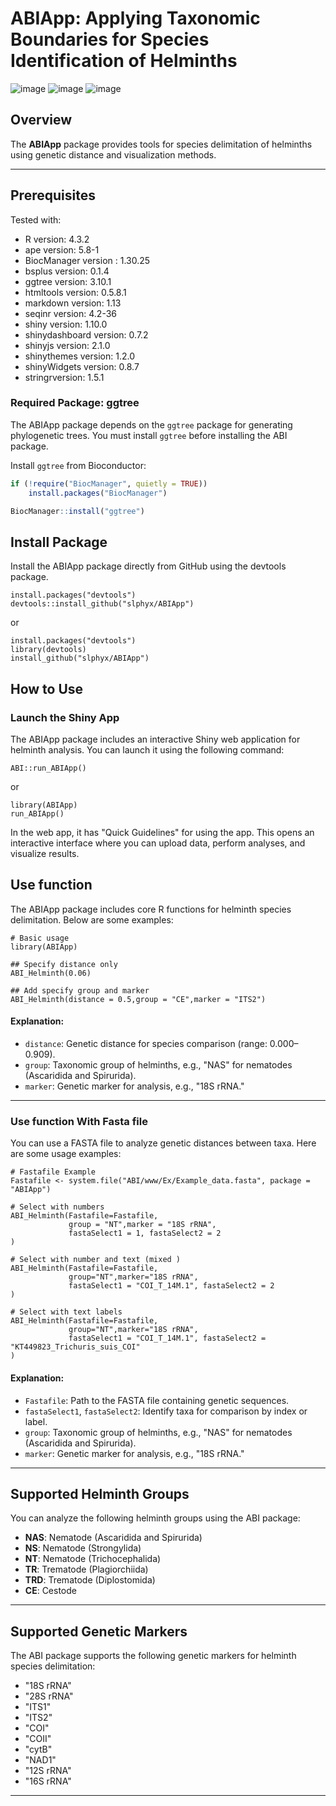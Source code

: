 # ABIApp: Applying Taxonomic Boundaries for Species Identification of Helminths 

![image](https://img.shields.io/badge/Code-R-blue)
![image](https://img.shields.io/badge/Package-R-blue)
![image](https://img.shields.io/badge/ABI-V%200.4-blue)

## Overview

The **ABIApp** package provides tools for species delimitation of helminths using genetic distance and visualization methods.

---

## Prerequisites

Tested with:
- R version: 4.3.2
- ape version: 5.8-1
- BiocManager version : 1.30.25
- bsplus version: 0.1.4
- ggtree version: 3.10.1
- htmltools version: 0.5.8.1
- markdown version: 1.13
- seqinr version: 4.2-36
- shiny version: 1.10.0
- shinydashboard version: 0.7.2
- shinyjs version: 2.1.0
- shinythemes version: 1.2.0
- shinyWidgets version: 0.8.7
- stringrversion: 1.5.1

### Required Package: **ggtree**

The ABIApp package depends on the `ggtree` package for generating phylogenetic trees. You must install `ggtree` before installing the ABI package.

Install `ggtree` from Bioconductor:

```r
if (!require("BiocManager", quietly = TRUE))
    install.packages("BiocManager")

BiocManager::install("ggtree")
```

## Install Package
Install the ABIApp package directly from GitHub using the devtools package.

```{r}
install.packages("devtools")
devtools::install_github("slphyx/ABIApp")
```

or

```{r}
install.packages("devtools")
library(devtools)
install_github("slphyx/ABIApp")
```


## How to Use
### Launch the Shiny App
The ABIApp package includes an interactive Shiny web application for helminth analysis. You can launch it using the following command:
```{r}
ABI::run_ABIApp()
```

or

```{r}
library(ABIApp)
run_ABIApp()
```
In the web app, it has "Quick Guidelines" for using the app.
This opens an interactive interface where you can upload data, perform analyses, and visualize results.

## Use function 

The ABIApp package includes core R functions for helminth species delimitation. Below are some examples:
```{r}
# Basic usage
library(ABIApp)

## Specify distance only
ABI_Helminth(0.06)

## Add specify group and marker
ABI_Helminth(distance = 0.5,group = "CE",marker = "ITS2")

```
#### Explanation:
- `distance`: Genetic distance for species comparison (range: 0.000–0.909).  
- `group`: Taxonomic group of helminths, e.g., "NAS" for nematodes (Ascaridida and Spirurida).  
- `marker`: Genetic marker for analysis, e.g., "18S rRNA."  

---

### Use function With Fasta file

You can use a FASTA file to analyze genetic distances between taxa. Here are some usage examples:
```{r}
# Fastafile Example
Fastafile <- system.file("ABI/www/Ex/Example_data.fasta", package = "ABIApp")

# Select with numbers
ABI_Helminth(Fastafile=Fastafile,
             group = "NT",marker = "18S rRNA",
             fastaSelect1 = 1, fastaSelect2 = 2
)

# Select with number and text (mixed )
ABI_Helminth(Fastafile=Fastafile,
             group="NT",marker="18S rRNA",
             fastaSelect1 = "COI_T_14M.1", fastaSelect2 = 2
)

# Select with text labels
ABI_Helminth(Fastafile=Fastafile,
             group="NT",marker="18S rRNA",
             fastaSelect1 = "COI_T_14M.1", fastaSelect2 = "KT449823_Trichuris_suis_COI"
)
```

#### Explanation:
- `Fastafile`: Path to the FASTA file containing genetic sequences.  
- `fastaSelect1`, `fastaSelect2`: Identify taxa for comparison by index or label.
- `group`: Taxonomic group of helminths, e.g., "NAS" for nematodes (Ascaridida and Spirurida).  
- `marker`: Genetic marker for analysis, e.g., "18S rRNA."   

---

## Supported Helminth Groups

You can analyze the following helminth groups using the ABI package:

- **NAS**: Nematode (Ascaridida and Spirurida)  
- **NS**: Nematode (Strongylida)  
- **NT**: Nematode (Trichocephalida)  
- **TR**: Trematode (Plagiorchiida)  
- **TRD**: Trematode (Diplostomida)  
- **CE**: Cestode
  
---
## Supported Genetic Markers

The ABI package supports the following genetic markers for helminth species delimitation:  

- "18S rRNA"  
- "28S rRNA"  
- "ITS1"  
- "ITS2"  
- "COI"  
- "COII"  
- "cytB"  
- "NAD1"  
- "12S rRNA"  
- "16S rRNA"  

---

